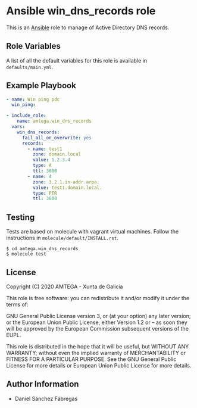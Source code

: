 # Ansible win_dns_records role

This is an [Ansible](http://www.ansible.com) role to manage of Active Directory DNS records.

## Role Variables

A list of all the default variables for this role is available in `defaults/main.yml`.

## Example Playbook

```yml
- name: Win ping pdc
  win_ping:

- include_role:
    name: amtega.win_dns_records
  vars:
    win_dns_records:
      fail_all_on_overwrite: yes
      records:
        - name: test1
          zone: domain.local
          value: 1.2.3.4
          type: A
          ttl: 3600
        - name: 4
          zone: 3.2.1.in-addr.arpa.
          value: test1.domain.local.
          type: PTR
          ttl: 3600
```

## Testing

Tests are based on molecule with vagrant virtual machines. Follow the instructions in `molecule/default/INSTALL.rst`.

```shell
$ cd amtega.win_dns_records
$ molecule test
```

## License

Copyright (C) 2020 AMTEGA - Xunta de Galicia

This role is free software: you can redistribute it and/or modify it under the terms of:

GNU General Public License version 3, or (at your option) any later version; or the European Union Public License, either Version 1.2 or – as soon they will be approved by the European Commission ­subsequent versions of the EUPL.

This role is distributed in the hope that it will be useful, but WITHOUT ANY WARRANTY; without even the implied warranty of MERCHANTABILITY or FITNESS FOR A PARTICULAR PURPOSE.  See the GNU General Public License for more details or European Union Public License for more details.

## Author Information

- Daniel Sánchez Fábregas
